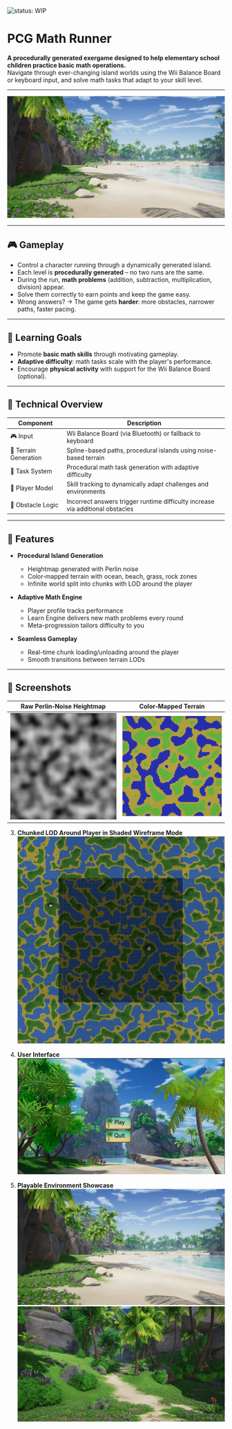 ![status: WIP](https://img.shields.io/badge/status-WIP-yellow)

# PCG Math Runner

**A procedurally generated exergame designed to help elementary school children practice basic math operations.**  
Navigate through ever-changing island worlds using the Wii Balance Board or keyboard input, and solve math tasks that adapt to your skill level.

---

![Island View](Assets/Images/island.jpeg)

---

## 🎮 Gameplay

- Control a character running through a dynamically generated island.
- Each level is **procedurally generated** – no two runs are the same.
- During the run, **math problems** (addition, subtraction, multiplication, division) appear.
- Solve them correctly to earn points and keep the game easy.
- Wrong answers? → The game gets **harder**: more obstacles, narrower paths, faster pacing.

---

## 🧠 Learning Goals

- Promote **basic math skills** through motivating gameplay.
- **Adaptive difficulty**: math tasks scale with the player's performance.
- Encourage **physical activity** with support for the Wii Balance Board (optional).

---

## 🧰 Technical Overview

| Component             | Description                                                                    |
| --------------------- | ------------------------------------------------------------------------------ |
| 🎮 Input              | Wii Balance Board (via Bluetooth) or fallback to keyboard                      |
| 🧱 Terrain Generation | Spline-based paths, procedural islands using noise-based terrain               |
| 🧩 Task System        | Procedural math task generation with adaptive difficulty                       |
| 🧠 Player Model       | Skill tracking to dynamically adapt challenges and environments                |
| 🚧 Obstacle Logic     | Incorrect answers trigger runtime difficulty increase via additional obstacles |

---

## 🚀 Features

- **Procedural Island Generation**

  - Heightmap generated with Perlin noise
  - Color‐mapped terrain with ocean, beach, grass, rock zones
  - Infinite world split into chunks with LOD around the player

- **Adaptive Math Engine**

  - Player profile tracks performance
  - Learn Engine delivers new math problems every round
  - Meta-progression tailors difficulty to you

- **Seamless Gameplay**
  - Real-time chunk loading/unloading around the player
  - Smooth transitions between terrain LODs

---

## 📸 Screenshots

|    **Raw Perlin‐Noise Heightmap**     |         **Color‐Mapped Terrain**         |
| :-----------------------------------: | :--------------------------------------: |
| ![Heightmap](Assets/Images/Noise.png) | ![Color Map](Assets/Images/Colormap.png) |

3. **Chunked LOD Around Player in Shaded Wireframe Mode**  
   ![Chunks LOD](Assets/Images/Chunks.png)

4. **User Interface**  
   ![Main Menu](Assets/Images/main_menu.jpeg)

5. **Playable Environment Showcase**  
   ![Island View](Assets/Images/island.jpeg)  
   ![Path View](Assets/Images/path.jpeg)

